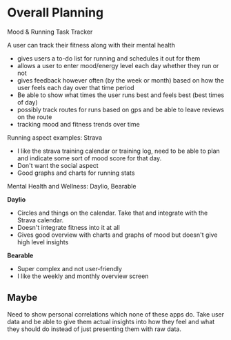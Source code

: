 ---
---
# Overall Planning

Mood & Running Task Tracker

A user can track their fitness along with their mental health

- gives users a to-do list for running and schedules it out for them
- allows a user to enter mood/energy level each day whether they run or not
- gives feedback however often (by the week or month) based on how the user feels each day over that time period
- Be able to show what times the user runs best and feels best (best times of day)
- possibly track routes for runs based on gps and be able to leave reviews on the route
- tracking mood and fitness trends over time

Running aspect examples: Strava
- I like the strava training calendar or training log, need to be able to plan and indicate some sort of mood score for that day.
- Don't want the social aspect
- Good graphs and charts for running stats

Mental Health and Wellness: Daylio, Bearable

**Daylio**
- Circles and things on the calendar. Take that and integrate with the Strava calendar.
- Doesn't integrate fitness into it at all
- Gives good overview with charts and graphs of mood but doesn't give high level insights

**Bearable**
  - Super complex and not user-friendly
  - I like the weekly and monthly overview screen

## Maybe
Need to show personal correlations which none of these apps do. Take user data and be able to give them actual insights into how they feel and what they should do instead of just presenting them with raw data.
